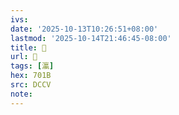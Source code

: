```yaml
---
ivs:
date: '2025-10-13T10:26:51+08:00'
lastmod: '2025-10-14T21:46:45-08:00'
title: 􀥐
url: 􀥐
tags: [瀛]
hex: 701B
src: DCCV
note:
---
```

